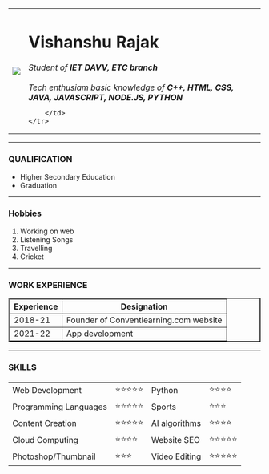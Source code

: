 <html lang="en">

<head>
    <meta charset="UTF-8">
    <meta name="viewport" content="width=device-width, initial-scale=1.0">
    <title>Vishanshu Personal Webpage</title>
</head>

<body>
</body>
<table>
    <tr>
        <td>
            <img
                src="D:\complete-javascript-course-master\01-Fundamentals-Part-1\starter\Screenshot 2024-02-29 213520.png">
        </td>
        <td>
            <h1>Vishanshu Rajak</h1>
            <em>Student of<strong> IET DAVV, ETC branch</strong></em> <br> <br>
            <em>Tech enthusiam basic knowledge of <strong><i>C++, HTML, CSS, JAVA, JAVASCRIPT, NODE.JS,
                        PYTHON</i></strong></em>

        </td>
    </tr>
</table>
<hr size="3" noshade>
<h3>QUALIFICATION</h3>
<ul>
    <li>Higher Secondary Education</li>
    <li>Graduation</li>
</ul>
<hr>
<h3>Hobbies</h3>
<ol>
    <li>Working on web</li>
    <li>Listening Songs</li>
    <li>Travelling</li>
    <li>Cricket</li>
</ol>
<hr>
<H3>WORK EXPERIENCE</H3>
<table border="2">
    <thead>
        <tr>
            <th>Experience</th>
            <th>Designation</th>
        </tr>
    </thead>
    <tbody>
        <tr>
            <td>2018-21</td>
            <td>Founder of Conventlearning.com website</td>
        </tr>
        <tr>
            <td>2021-22</td>
            <td>App development</td>
        </tr>
    </tbody>
</table>
<hr>
<H3>SKILLS</H3>
<h4>
    <TABLE cellspacing="10">
        <tr>
            <td>Web Development </td>
            <td>⭐⭐⭐⭐⭐</td>
            <td>Python</td>
            <td>⭐⭐⭐⭐</td>
        </tr>
        <tr>
            <td>Programming Languages</td>
            <td>⭐⭐⭐⭐⭐</td>
            <td>Sports</td>
            <td>⭐⭐⭐</td>
        </tr>
        <tr>
            <td>Content Creation</td>
            <td>⭐⭐⭐⭐⭐</td>
            <td>AI algorithms</td>
            <td>⭐⭐⭐⭐</td>
        </tr>
        <tr>
            <td>Cloud Computing</td>
            <td>⭐⭐⭐⭐</td>
            <td>Website SEO</td>
            <td>⭐⭐⭐⭐⭐</td>
        </tr>
        <tr>
            <td>Photoshop/Thumbnail</td>
            <td>⭐⭐⭐</td>
            <td>Video Editing</td>
            <td>⭐⭐⭐⭐⭐</td>
        </tr>
</h4>
</TABLE>
</body>

</html>
